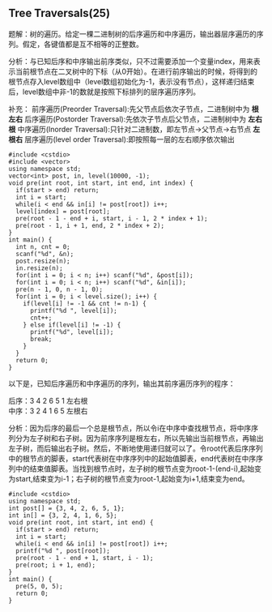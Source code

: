 ## Tree Traversals(25)

题解：树的遍历。给定一棵二进制树的后序遍历和中序遍历，输出器层序遍历的序列。假定，各键值都是互不相等的正整数。

分析：与已知后序和中序输出前序类似，只不过需要添加一个变量index，用来表示当前根节点在二叉树中的下标（从0开始）。在进行前序输出的时候，将得到的根节点存入level数组中（level数组初始化为-1，表示没有节点），这样递归结束后，level数组中非-1的数就是按照下标排列的层序遍历序列。

补充：
前序遍历(Preorder Traversal):先父节点后依次子节点，二进制树中为 **根左右**
后序遍历(Postorder Traversal):先依次子节点后父节点，二进制树中为 **左右根**
中序遍历(Inorder Traversal):只针对二进制数，即左节点->父节点->右节点 **左根右**
层序遍历(level order Traversal):即按照每一层的左右顺序依次输出

```
#include <cstdio>
#include <vector>
using namespace std;
vector<int> post, in, level(10000, -1);
void pre(int root, int start, int end, int index) {
  if(start > end) return;
  int i = start;
  while(i < end && in[i] != post[root]) i++;
  level[index] = post[root];
  pre(root - 1 - end + i, start, i - 1, 2 * index + 1);
  pre(root - 1, i + 1, end, 2 * index + 2);
}
int main() {
  int n, cnt = 0;
  scanf("%d", &n);
  post.resize(n);
  in.resize(n);
  for(int i = 0; i < n; i++) scanf("%d", &post[i]);
  for(int i = 0; i < n; i++) scanf("%d", &in[i]);
  pre(n - 1, 0, n - 1, 0);
  for(int i = 0; i < level.size(); i++) {
    if(level[i] != -1 && cnt != n-1) {
      printf("%d ", level[i]);
      cnt++;
    } else if(level[i] != -1) {
      printf("%d", level[i]);
      break;
    }
  }
  return 0;
}
```

以下是，已知后序遍历和中序遍历的序列，输出其前序遍历序列的程序：

后序：3 4 2 6 5 1  左右根  
中序：3 2 4 1 6 5  左根右

分析：因为后序的最后一个总是根节点，所以令i在中序中查找根节点，将中序序列分为左子树和右子树。因为前序序列是根左右，所以先输出当前根节点，再输出左子树，而后输出右子树。然后，不断地使用递归就可以了。令root代表后序序列中的根节点的脚表，start代表树在中序序列中的起始值脚表，end代表树在中序序列中的结束值脚表。当找到根节点时，左子树的根节点变为root-1-(end-i),起始变为start,结束变为i-1；右子树的根节点变为root-1,起始变为i+1,结束变为end。

```
#include <cstdio>
using namespace std;
int post[] = {3, 4, 2, 6, 5, 1};
int in[] = {3, 2, 4, 1, 6, 5};
void pre(int root, int start, int end) {
  if(start > end) return;
  int i = start;
  while(i < end && in[i] != post[root]) i++;
  printf("%d ", post[root]);
  pre(root - 1 - end + 1, start, i - 1);
  pre(root; i + 1, end);
}
int main() {
  pre(5, 0, 5);
  return 0;
}
```
